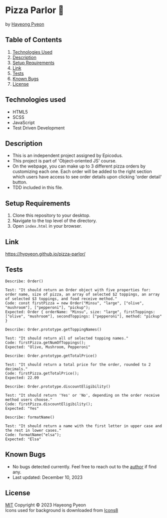 # Pizza Parlor 🍕
by [Hayeong Pyeon](https://www.hayeong.website)

## Table of Contents

1. [Technologies Used](#technologies-used)
2. [Description](#description)
3. [Setup Requirements](#setup-requirements)
4. [Link](#link)
5. [Tests](#tests)
6. [Known Bugs](#known-bugs)
7. [License](#license)

## Technologies used
- HTML5
- SCSS
- JavaScript
- Test Driven Development

## Description
- This is an independent project assigned by Epicodus. 
- This project is part of 'Object-oriented JS' course. 
- On the webpage, you can make up to 3 different pizza orders by customizing each one. Each order will be added to the right section which users have access to see order details upon clicking 'order detail' button. 
- TDD included in this file.

## Setup Requirements
1. Clone this repository to your desktop.
2. Navigate to the top level of the directory. 
3. Open `index.html` in your browser. 

## Link
https://hypyeon.github.io/pizza-parlor/

## Tests
```
Describe: Order()
 
Test: "It should return an Order object with five properties for: order name, size of pizza, an array of selected $2 toppings, an array of selected $3 toppings, and food receive method."
Code: const firstPizza = new Order("Minsu", "large", ["olive", "mushroom"], ["pepperoni"], "pickup");
Expected: Order { orderName: "Minsu", size: "large", firstToppings: ["olive", "mushroom"], secondToppings: ["pepperoni"], method: "pickup" }

Describe: Order.prototype.getToppingNames()
 
Test: "It should return all of selected topping names."
Code: firstPizza.getNumOfToppings();
Expected: "Olive, Mushroom, Pepperoni"

Describe: Order.prototype.getTotalPrice()
 
Test: "It should return a total price for the order, rounded to 2 decimals."
Code: firstPizza.getTotalPrice();
Expected: 22.09

Describe: Order.prototype.discountEligibility()
 
Test: "It should return 'Yes' or 'No', depending on the order receive method users choose."
Code: firstPizza.discountEligibility();
Expected: "Yes"

Describe: formatName()
 
Test: "It should return a name with the first letter in upper case and the rest in lower cases."
Code: formatName("elsa");
Expected: "Elsa"
```
## Known Bugs
- No bugs detected currently. Feel free to reach out to the [author](mailto:hayeong.pyeon@gmail.com) if find any. 
- Last updated: December 10, 2023

## License
[MIT](/LICENSE.txt) Copyright © 2023 Hayeong Pyeon  
Icons used for background is downloaded from [Icons8](https://icons8.com/icon/7DNAxn61w5zi/pizza)